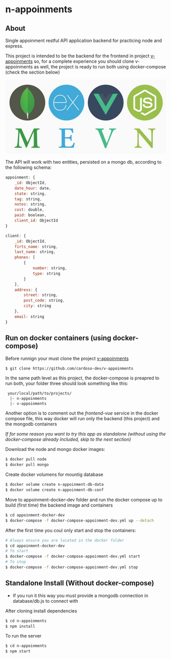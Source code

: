 # n-appoinments

## About

Single appoinment restful API application backend for practicing node and express.


This project is intended to be the backend for the frontend in project [v-appoinments](https://github.com/cardoso-dev/v-appoinments) so, for a complete experience you should clone v-appoinments as well, the project is ready to run both using docker-compose (check the section below)

![MEVN](./assets/mevn.jpg)

The API will work with two entities, persisted on a mongo db, according to the following schema:

```js
appoinment: {
    _id: ObjectId,
    date_hour: date,
    state: string,
    tag: string,
    notes: string,
    cost: double,
    paid: boolean,
    client_id: ObjectId
}
```

```js
client: {
    _id: ObjectId,
    firts_name: string,
    last_name: string,
    phones: [
        {
            number: string,
            type: string
        }
    ],
    address: {
        street: string,
        post_code: string,
        city: string
    },
    email: string
}

```


## Run on docker containers (using docker-compose)

Before runnign your must clone the project [v-appoinments](https://github.com/cardoso-dev/v-appoinments)

```bash
$ git clone https://github.com/cardoso-dev/v-appoinments
```

In the same path level as this project, the docker-compose is preapred to run both, your folder three should look something like this:

```
 your/local/path/to/projects/
  |- n-appoinments
  |- v-appoinments
```

Another option is to comment out the *frontend-vue* service in the docker compose file, this way docker will run only the backend (this project) and the mongodb containers

*If for some reason you want to try this app as standalone (without using the docker-compose already included, skip to the next section)*

Download the node and mongo docker images:

```bash
$ docker pull node
$ docker pull mongo
```

Create docker volumens for mountig database
```bash
$ docker volume create n-appoinment-db-data
$ docker volume create n-appoinment-db-conf
```

Move to appoinment-docker-dev folder and run the docker compose up to build (first time) the backend image and containers
```bash
$ cd appoinment-docker-dev
$ docker-compose -f docker-compose-appoinment-dev.yml up --detach
```

After the first time you coul only start and stop the containers:
```bash
# Always ensure you are located in the docker folder
$ cd appoinment-docker-dev
# To start
$ docker-compose -f docker-compose-appoinment-dev.yml start
# To stop
$ docker-compose -f docker-compose-appoinment-dev.yml stop
```


## Standalone Install (Without docker-compose)
* If you run it this way you must provide a mongodb connection in database/db.js to connect with

After cloning install dependencies

```bash
$ cd n-appoinments
$ npm install
```

To run the server

```bash
$ cd n-appoinments
$ npm start
```
